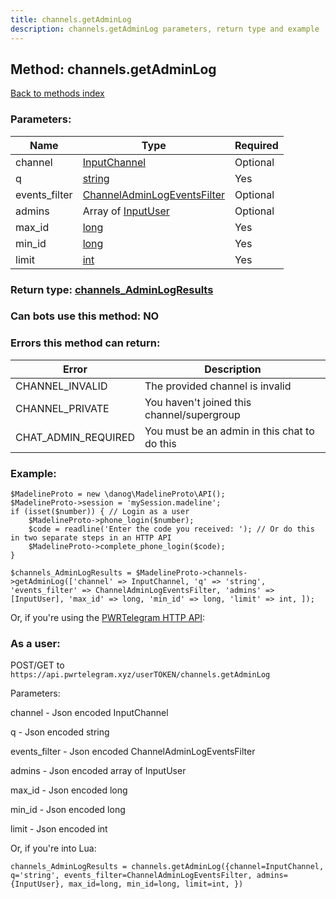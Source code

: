 ```yaml
---
title: channels.getAdminLog
description: channels.getAdminLog parameters, return type and example
---
```

## Method: channels.getAdminLog  
[Back to methods index](index.md)


### Parameters:

| Name     |    Type       | Required |
|----------|---------------|----------|
|channel|[InputChannel](../types/InputChannel.md) | Optional|
|q|[string](../types/string.md) | Yes|
|events\_filter|[ChannelAdminLogEventsFilter](../types/ChannelAdminLogEventsFilter.md) | Optional|
|admins|Array of [InputUser](../types/InputUser.md) | Optional|
|max\_id|[long](../types/long.md) | Yes|
|min\_id|[long](../types/long.md) | Yes|
|limit|[int](../types/int.md) | Yes|


### Return type: [channels\_AdminLogResults](../types/channels_AdminLogResults.md)

### Can bots use this method: **NO**


### Errors this method can return:

| Error    | Description   |
|----------|---------------|
|CHANNEL_INVALID|The provided channel is invalid|
|CHANNEL_PRIVATE|You haven't joined this channel/supergroup|
|CHAT_ADMIN_REQUIRED|You must be an admin in this chat to do this|


### Example:


```
$MadelineProto = new \danog\MadelineProto\API();
$MadelineProto->session = 'mySession.madeline';
if (isset($number)) { // Login as a user
    $MadelineProto->phone_login($number);
    $code = readline('Enter the code you received: '); // Or do this in two separate steps in an HTTP API
    $MadelineProto->complete_phone_login($code);
}

$channels_AdminLogResults = $MadelineProto->channels->getAdminLog(['channel' => InputChannel, 'q' => 'string', 'events_filter' => ChannelAdminLogEventsFilter, 'admins' => [InputUser], 'max_id' => long, 'min_id' => long, 'limit' => int, ]);
```

Or, if you're using the [PWRTelegram HTTP API](https://pwrtelegram.xyz):



### As a user:

POST/GET to `https://api.pwrtelegram.xyz/userTOKEN/channels.getAdminLog`

Parameters:

channel - Json encoded InputChannel

q - Json encoded string

events_filter - Json encoded ChannelAdminLogEventsFilter

admins - Json encoded  array of InputUser

max_id - Json encoded long

min_id - Json encoded long

limit - Json encoded int




Or, if you're into Lua:

```
channels_AdminLogResults = channels.getAdminLog({channel=InputChannel, q='string', events_filter=ChannelAdminLogEventsFilter, admins={InputUser}, max_id=long, min_id=long, limit=int, })
```

